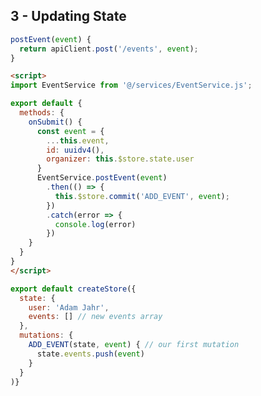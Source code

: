 ## 3 - Updating State

```js /src/services/EventService.js
postEvent(event) {
  return apiClient.post('/events', event);
}
```

```html /src/views/EventCreate.vue
<script>
import EventService from '@/services/EventService.js';

export default {
  methods: {
    onSubmit() {
      const event = {
        ...this.event,
        id: uuidv4(),
        organizer: this.$store.state.user
      }
      EventService.postEvent(event)
        .then(() => {
          this.$store.commit('ADD_EVENT', event);
        })
        .catch(error => {
          console.log(error)
        })
    }
  }
}
</script>
```

```js /src/store/index.js
export default createStore({
  state: {
    user: 'Adam Jahr',
    events: [] // new events array
  },
  mutations: {
    ADD_EVENT(state, event) { // our first mutation
      state.events.push(event)
    }
  }
)}
```

